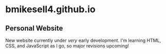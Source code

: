 # bmikesell4.github.io
## Personal Website
New website currently under *very* early development. I'm learning HTML, CSS, and JavaScript as I go, so major revisions upcoming!
